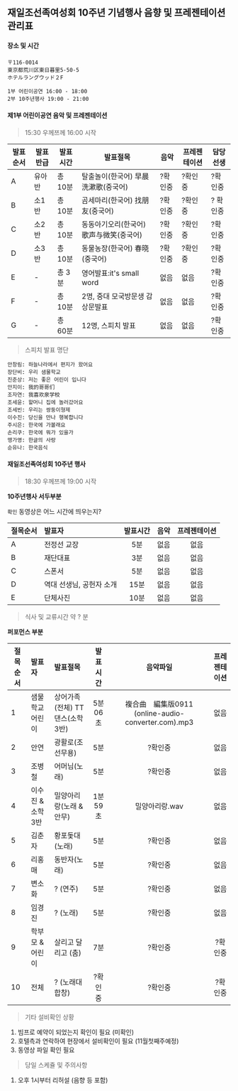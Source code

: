 ## 재일조선족여성회 10주년 기념행사 음향 및 프레젠테이션 관리표 

#### 장소 및 시간
 
```
〒116‐0014　
東京都荒川区東日暮里5‐50‐5　
ホテルラングウッド２F

1부 어린이공연 16:00 - 18:00 
2부 10주년행사 19:00 - 21:00 

```

#### 제1부 어린이공연 음악 및 프레젠테이션 

> 15:30 우께쯔께 16:00 시작 

발표순서 | 발표반급 | 발표시간 | 발표절목 | 음악 | 프레젠테이션 | 담당선생 
---|---|---|---|---|---|---
A|유아반|총 10분| 탈출놀이(한국어) 早晨洗漱歌(중국어)| ?확인중| ?확인중| ?확인중 
B|소1반|총 10분| 곰세마리(한국어) 找朋友(중국어)| ?확인중| ?확인중| ? 확인중
C|소2반|총 10분| 동동아기오리(한국어) 歌声与微笑(중국어)| ?확인중| ?확인중| ?확인중
D|소3반|총 10분| 동물농장(한국어) 春晓(중국어)|?확인중|?확인중|?확인중
E|-|총 3분| 영어발표:it's small word | 없음 | 없음 | ?확인중 
F|-|총 10분| 2명, 중대 모국방문생 감상문발표 | 없음 | 없음 |?확인중 
G|-|총 60분| 12명, 스피치 발표 | 없음 | 없음 | ?확인중


> 스피치 발표 명단

``` 
안창림: 하늘나라에서 편지가 왔어요 
장단비: 우리 샘물학교 
진준상: 저는 좋은 어린이 입니다
안지이: 我的哥哥们
조자연: 我喜欢泉学校
조세윤: 할머니 집에 놀러갔어요 
조세빈: 우리는 쌍둥이형제 
이수진: 당신을 만나 행복합니다
주시은: 한국에 가볼래요 
손리쿠: 한국에 뭐가 있을가
맹가영: 한글의 사랑 
순유나: 한국음식 
```

#### 재일조선족여성회 10주년 행사 

> 18:30 우께쯔께 19:00 시작 

**10주년행사 서두부분** 

`확인` 동영상은 어느 시간에 띄우는지?

절목순서 | 발표자 | 발표시간 | 음악 | 프레젠테이션 
---|:---|:---:|:---:|:---:
A | 전정선 교장 | 5분 | 없음 | 없음 
B | 재단대표 | 3분 | 없음 | 없음 
C | 스폰서 | 5분 | 없음 | 없음 
D | 역대 선생님, 공헌자 소개 | 15분 | 없음 | 없음 
E | 단체사진 | 10분 | 없음 | 없음 

> 식사 및 교류시간 약 ? 분 
 
**퍼포먼스 부분** 

절목순서 | 발표자 | 발표절목 | 발표시간 | 음악파일 | 프레젠테이션 
---|:---|:---|:---:|:---:|:---:
1 | 샘물학교어린이 | 상어가족(전체) TT댄스(소학3반) | 5분06초 | 複合曲　編集版0911 (online-audio-converter.com).mp3 | 없음 
2 | 안연 | 광활로(조선무용) | 5분 | ?확인중 | 없음
3 | 조병철 | 어머님(노래) | 5분 | ?확인중 | 없음 
4 | 이수진 & 소학3반 | 밀양아리랑(노래 & 안무) | 1분59초 | 밀양아리랑.wav | 없음
5 | 김춘자 | 황포돛대(노래) | 5분 | ?확인중 | 없음
6 | 리홍매 | 동반자(노래) | 5분 | ?확인중 | 없음
7 | 변소화 | ? (연주) | 5분 | ?확인중 | 없음
8 | 임경진 | ? (노래) | 5분 | ?확인중 | 없음
9 | 학부모 & 어린이 | 살리고 달리고 (춤) | 7분 | ?확인중 | ?확인중 
10 | 전체 | ? (노래대합창) | ?확인중 | ?확인중 | ?확인중 

> 기타 설비확인 상황 
1. 빔프로 예약이 되었는지 확인이 필요 (미확인)
2. 호텔측과 연락하여 현장에서 설비확인이 필요 (11월첫째주예정)
3. 동영상 파일 확인 필요 

> 당일 스케쥴 및 주의사항 
1. 오후 1시부터 리허설 (음향 등 포함)







